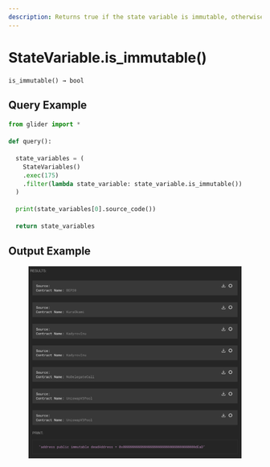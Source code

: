 ```yaml
---
description: Returns true if the state variable is immutable, otherwise returns false.
---
```


# StateVariable.is\_immutable()

`is_immutable() → bool`



## Query Example

```python
from glider import *

def query():

  state_variables = (
    StateVariables()
    .exec(175)
    .filter(lambda state_variable: state_variable.is_immutable())
  )

  print(state_variables[0].source_code())

  return state_variables
```

## Output Example

<figure><img src="../../../../.gitbook/assets/image (1) (1) (1) (1) (1) (1) (1) (1) (1) (1) (1) (1) (1) (1) (1) (1) (1) (1) (1) (1) (1) (1) (1) (1) (1) (1) (1) (1) (1) (1) (1) (1) (1) (1) (1) (1) (1) (1) (1) (1) (1) (1) (1) (1) (1) (1) (1) (1).png" alt=""><figcaption></figcaption></figure>

